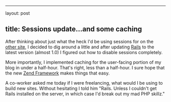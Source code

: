 <hr />

<p>layout: post</p>

<h2>title: Sessions update...and some caching</h2>

<p>After thinking about just what the heck I'd be using sessions for on the <a href="http://www.littlehart.net/attheballpark">other site</a>, I decided to dig around a little and after updating <a href="http://www.rubyonrails.com">Rails</a> to the latest version (almost 1.0) I figured out how to disable sessions completely.</p>

<p>More importantly, I implemented caching for the user-facing portion of my blog in under a half-hour.  That's right, less than a half-hour.  I sure hope that the new <a href="http://www.zend.com/collaboration">Zend Framework</a> makes things that easy.</p>

<p>A co-worker asked me today if I were freelancing, what would I be using to build new sites.  Without hesitating I told him "Rails.  Unless I couldn't get Rails installed on the server, in which case I'd break out my mad PHP skillz."</p>
